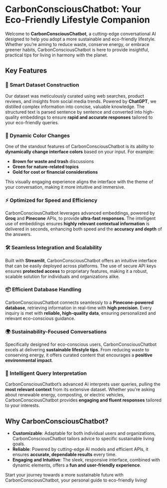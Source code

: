 # CarbonConsciousChatbot: Your Eco-Friendly Lifestyle Companion

Welcome to **CarbonConsciousChatbot**, a cutting-edge conversational AI designed to help you adopt a more sustainable and eco-friendly lifestyle. Whether you’re aiming to reduce waste, conserve energy, or embrace greener habits, CarbonConsciousChatbot is here to provide insightful, practical tips for living in harmony with the planet.

## Key Features

### 🌿 Smart Dataset Construction
Our dataset was meticulously curated using web searches, product reviews, and insights from social media trends. Powered by **ChatGPT**, we distilled complex information into concise, valuable knowledge. The structured text is parsed sentence by sentence and converted into high-quality embeddings to ensure **rapid and accurate responses** tailored to your eco-friendly queries.

### 🎨 Dynamic Color Changes
One of the standout features of CarbonConsciousChatbot is its ability to **dynamically change interface colors** based on your input. For example:
- **Brown for waste and trash** discussions
- **Green for nature-related topics**
- **Gold for cost or financial considerations**

This visually engaging experience aligns the interface with the theme of your conversation, making it more intuitive and immersive.

### ⚡ Optimized for Speed and Efficiency
CarbonConsciousChatbot leverages advanced embeddings, powered by **Groq** and **Pinecone** APIs, to provide **ultra-fast responses**. The intelligent use of embeddings ensures **highly relevant contextual information** is delivered in seconds, enhancing both speed and the **accuracy and depth** of the answers.

### 🛠️ Seamless Integration and Scalability
Built with **Streamlit**, CarbonConsciousChatbot offers an intuitive interface that can be easily deployed across platforms. The use of secure API keys ensures **protected access** to proprietary features, making it a robust, scalable solution for individuals and organizations alike.

### 📦 Efficient Database Handling
CarbonConsciousChatbot connects seamlessly to a **Pinecone-powered database**, retrieving information in real-time with **high precision**. Every inquiry is met with **reliable, high-quality data**, ensuring personalized and relevant eco-conscious guidance.

### 🌍 Sustainability-Focused Conversations
Specifically designed for eco-conscious users, CarbonConsciousChatbot excels at delivering **sustainable lifestyle tips**. From reducing waste to conserving energy, it offers curated content that encourages a **positive environmental impact**.

### 🧠 Intelligent Query Interpretation
CarbonConsciousChatbot’s advanced AI interprets user queries, pulling the **most relevant context** from its extensive dataset. Whether you're asking about renewable energy, composting, or electric vehicles, CarbonConsciousChatbot provides **engaging and fluent responses** tailored to your interests.

## Why CarbonConsciousChatbot?
- **Customizable**: Adaptable for both individual users and organizations, CarbonConsciousChatbot tailors advice to specific sustainable living goals.
- **Reliable**: Powered by cutting-edge AI models and efficient APIs, it ensures **accurate, dependable results** every time.
- **Engaging and Intuitive**: The sleek, responsive interface, combined with dynamic elements, offers a **fun and user-friendly experience**.

Start your journey towards a more sustainable future with CarbonConsciousChatbot, your personal guide to eco-friendly living!
